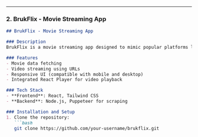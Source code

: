 
---

### 2. **BrukFlix - Movie Streaming App**

```markdown
## BrukFlix - Movie Streaming App

### Description
BrukFlix is a movie streaming app designed to mimic popular platforms like Netflix and Hulu. It fetches movie data and streams content directly, providing a responsive and engaging UI.

### Features
- Movie data fetching
- Video streaming using URLs
- Responsive UI (compatible with mobile and desktop)
- Integrated React Player for video playback

### Tech Stack
- **Frontend**: React, Tailwind CSS
- **Backend**: Node.js, Puppeteer for scraping

### Installation and Setup
1. Clone the repository:
   ```bash
   git clone https://github.com/your-username/brukflix.git
